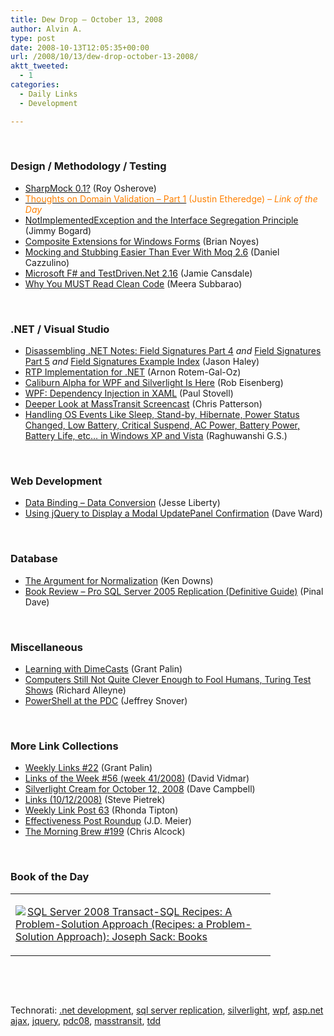 ```yaml
---
title: Dew Drop – October 13, 2008
author: Alvin A.
type: post
date: 2008-10-13T12:05:35+00:00
url: /2008/10/13/dew-drop-october-13-2008/
aktt_tweeted:
  - 1
categories:
  - Daily Links
  - Development

---
```

&#160;

### Design / Methodology / Testing

  * <a target="_blank" href="http://weblogs.asp.net/rosherove/archive/2008/10/12/sharpmock-0-1.aspx">SharpMock 0.1?</a> (Roy Osherove)
  * <a target="_blank" href="http://www.codethinked.com/post/2008/10/12/Thoughts-On-Domain-Validation-Part-1.aspx"><font color="#ff8000">Thoughts on Domain Validation &#8211; Part 1</font></a> <font color="#ff8000">(Justin Etheredge)<em> – Link of the Day</em></font>
  * <a target="_blank" href="http://www.lostechies.com/blogs/jimmy_bogard/archive/2008/10/12/notimplementedexception-and-the-interface-segregation-principle.aspx">NotImplementedException and the Interface Segregation Principle</a> (Jimmy Bogard)
  * <a target="_blank" href="http://www.softinsight.com/bnoyes/2008/10/13/CompositeExtensionsForWindowsForms.aspx">Composite Extensions for Windows Forms</a> (Brian Noyes)
  * <a target="_blank" href="http://www.clariusconsulting.net/blogs/kzu/archive/2008/10/12/102921.aspx">Mocking and Stubbing Easier Than Ever With Moq 2.6</a> (Daniel Cazzulino)
  * <a target="_blank" href="http://weblogs.asp.net/nunitaddin/archive/2008/10/10/microsoft-f-and-testdriven-net-2-16.aspx">Microsoft F# and TestDriven.Net 2.16</a> (Jamie Cansdale)
  * <a target="_blank" href="http://dotnet.dzone.com/articles/why-you-should-read-clean-code">Why You MUST Read Clean Code</a> (Meera Subbarao)

&#160;

### .NET / Visual Studio

  * <a target="_blank" href="http://jasonhaley.com/blog/archive/2008/10/12/142359.aspx">Disassembling .NET Notes: Field Signatures Part 4</a>&#160;_and_&#160;<a target="_blank" href="http://jasonhaley.com/blog/archive/2008/10/12/142361.aspx">Field Signatures Part 5</a>&#160;_and_ <a target="_blank" href="http://jasonhaley.com/blog/archive/2008/10/12/142362.aspx">Field Signatures Example Index</a> (Jason Haley)
  * <a target="_blank" href="http://dobbscodetalk.com/index.php?option=com_myblog&show=RTP-implementation-for-.NET.html&Itemid=29">RTP Implementation for .NET</a> (Arnon Rotem-Gal-Oz)
  * <a target="_blank" href="http://devlicio.us/blogs/rob_eisenberg/archive/2008/10/12/caliburn-alpha-for-wpf-and-silverlight-is-here.aspx">Caliburn Alpha for WPF and Silverlight Is Here</a> (Rob Eisenberg)
  * <a target="_blank" href="http://www.paulstovell.com/blog/wpf-dependency-injection-in-xaml">WPF: Dependency Injection in XAML</a> (Paul Stovell)
  * <a target="_blank" href="http://www.lostechies.com/blogs/chris_patterson/archive/2008/10/12/deeper-look-at-masstransit-screencast.aspx">Deeper Look at MassTransit Screencast</a> (Chris Patterson)
  * <a target="_blank" href="http://www.codeproject.com/KB/system/OSEvents.aspx">Handling OS Events Like Sleep, Stand-by, Hibernate, Power Status Changed, Low Battery, Critical Suspend, AC Power, Battery Power, Battery Life, etc&#8230; in Windows XP and Vista</a> (Raghuwanshi G.S.)

&#160;

### Web Development

  * <a target="_blank" href="http://silverlight.net/blogs/jesseliberty/archive/2008/10/12/data-binding-data-conversion.aspx">Data Binding &#8211; Data Conversion</a> (Jesse Liberty)
  * <a target="_blank" href="http://encosia.com/2008/10/13/using-jquery-to-display-a-modal-updatepanel-confirmation/">Using jQuery to Display a Modal UpdatePanel Confirmation</a> (Dave Ward)

&#160;

### Database

  * <a target="_blank" href="http://database-programmer.blogspot.com/2008/10/argument-for-normalization.html">The Argument for Normalization</a> (Ken Downs)
  * <a target="_blank" href="http://blog.sqlauthority.com/2008/10/13/sqlauthority-news-book-review-pro-sql-server-2005-replication-definitive-guide/">Book Review &#8211; Pro SQL Server 2005 Replication (Definitive Guide)</a> (Pinal Dave)

&#160;

### Miscellaneous

  * <a target="_blank" href="http://grantpalin.com/2008/10/12/learning-with-dimecasts/">Learning with DimeCasts</a> (Grant Palin)
  * <a target="_blank" href="http://www.telegraph.co.uk/earth/main.jhtml?xml=/earth/2008/10/12/eacomputer112.xml">Computers Still Not Quite Clever Enough to Fool Humans, Turing Test Shows</a> (Richard Alleyne)
  * <a target="_blank" href="http://blogs.msdn.com/powershell/archive/2008/10/13/powershell-at-the-pdc.aspx">PowerShell at the PDC</a> (Jeffrey Snover)

&#160;

### More Link Collections

  * <a target="_blank" href="http://grantpalin.com/2008/10/12/weekly-links-22/">Weekly Links #22</a> (Grant Palin)
  * <a target="_blank" href="http://vidmar.net/weblog/archive/2008/10/12/links-of-the-week-56-week-412008.aspx">Links of the Week #56 (week 41/2008)</a> (David Vidmar)
  * <a target="_blank" href="http://geekswithblogs.net/WynApseTechnicalMusings/archive/2008/10/12/125790.aspx">Silverlight Cream for October 12, 2008</a> (Dave Campbell)
  * <a target="_blank" href="http://spietrek.blogspot.com/2008/10/links-10122008.html">Links (10/12/2008)</a> (Steve Pietrek)
  * <a target="_blank" href="http://rtipton.wordpress.com/2008/10/12/weekly-link-post-63/">Weekly Link Post 63</a> (Rhonda Tipton)
  * <a target="_blank" href="http://blogs.msdn.com/jmeier/archive/2008/10/13/effectiveness-post-roundup.aspx">Effectiveness Post Roundup</a> (J.D. Meier)
  * <a target="_blank" href="http://blog.cwa.me.uk/2008/10/13/the-morning-brew-199/">The Morning Brew #199</a> (Chris Alcock)

&#160;

### Book of the Day

<div style="padding-bottom: 0px; margin: 0px; padding-left: 0px; padding-right: 0px; display: inline; float: none; padding-top: 0px" id="scid:7dc1bd33-94bd-46fd-a20b-0131235bcd47:fb1c3e1a-4afd-418c-9f73-9a07131895c7" class="wlWriterEditableSmartContent">
  <table cellspacing="0" cellpadding="2" width="400" border="0" unselectable="on">
    <tr>
      <td valign="top" width="400">
        <p>
          <a title="SQL Server 2008 Transact-SQL Recipes: A Problem-Solution Approach (Recipes: a Problem-Solution Approach): Joseph Sack: Books" href="http://www.amazon.com/exec/obidos/ASIN/1590599802/alvinashcraft-20"><img data-recalc-dims="1" decoding="async" src="https://i0.wp.com/images.amazon.com/images/P/1590599802.01.MZZZZZZZ.jpg?w=660" border="0" align="left" style="float:left" />SQL Server 2008 Transact-SQL Recipes: A Problem-Solution Approach (Recipes: a Problem-Solution Approach): Joseph Sack: Books</a>
        </p>
      </td>
    </tr>
  </table>
</div>

&#160;

<div style="padding-bottom: 0px; margin: 0px; padding-left: 0px; padding-right: 0px; display: inline; float: none; padding-top: 0px" id="scid:C16BAC14-9A3D-4c50-9394-FBFEF7A93539:79a7f728-60bd-4f05-9553-d88ce760ce1a" class="wlWriterEditableSmartContent">
  <!--dotnetkickit-->
</div>

&#160;

<div style="padding-bottom: 0px; margin: 0px; padding-left: 0px; padding-right: 0px; display: inline; float: none; padding-top: 0px" id="scid:d7bf807d-7bb0-458a-811f-90c51817d5c2:20bc9a29-bad8-4507-88d0-a32a0745efde" class="wlWriterEditableSmartContent">
  <p>
    <span class="TagSite">Technorati:</span> <a href="http://technorati.com/tag/.net+development" rel="tag" class="tag">.net development</a>, <a href="http://technorati.com/tag/sql+server+replication" rel="tag" class="tag">sql server replication</a>, <a href="http://technorati.com/tag/silverlight" rel="tag" class="tag">silverlight</a>, <a href="http://technorati.com/tag/wpf" rel="tag" class="tag">wpf</a>, <a href="http://technorati.com/tag/asp.net+ajax" rel="tag" class="tag">asp.net ajax</a>, <a href="http://technorati.com/tag/jquery" rel="tag" class="tag">jquery</a>, <a href="http://technorati.com/tag/pdc08" rel="tag" class="tag">pdc08</a>, <a href="http://technorati.com/tag/masstransit" rel="tag" class="tag">masstransit</a>, <a href="http://technorati.com/tag/tdd" rel="tag" class="tag">tdd</a><br /><!-- StartInsertedTags: .net development, sql server replication, silverlight, wpf, asp.net ajax, jquery, pdc08, masstransit, tdd :EndInsertedTags -->
  </p>
</div>